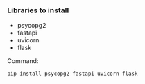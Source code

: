 ### Libraries to install

- psycopg2
- fastapi
- uvicorn
- flask

Command:

``` 
pip install psycopg2 fastapi uvicorn flask
```

